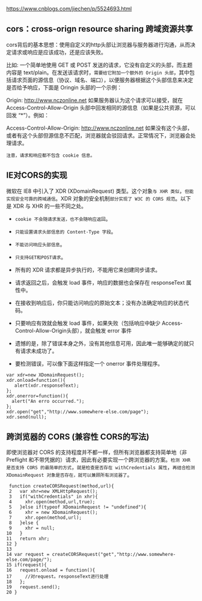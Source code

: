 https://www.cnblogs.com/jiechen/p/5524693.html

## cors：cross-orign resource sharing 跨域资源共享

cors背后的基本思想：使用自定义的http头部让浏览器与服务器进行沟通，从而决定请求或响应是应该成功，还是应该失败。

比如:
一个简单地使用 GET 或 POST 发送的请求，它没有自定义的头部，而主题内容是 text/plain。在发送该请求时，`需要给它附加一个额外的 Origin 头部`，其中包括请求页面的源信息（协议、域名、端口），以便服务器根据这个头部信息来决定是否给予响应，下面是 Oringin 头部的一个示例：

Origin: http://www.nczonline.net
如果服务器认为这个请求可以接受，就在 Access-Control-Allow-Origin 头部中回发相同的源信息（如果是公共资源，可以回发 “*”）。例如：

Access-Control-Allow-Origin: http://www.nczonline.net
如果没有这个头部，或者有这个头部但源信息不匹配，浏览器就会驳回请求。正常情况下，浏览器会处理请求。

`注意，请求和响应都不包含 cookie 信息。`


## IE对CORS的实现
微软在 IE8 中引入了 XDR (XDomainRequest) 类型。这个对象`与 XHR 类似`，`但能实现安全可靠的跨域通信`。XDR 对象的安全机制`部分实现了 W3C 的 CORS 规范`。以下是 XDR 与 XHR 的一些不同之处。

- `cookie 不会随请求发送，也不会随响应返回`。
- `只能设置请求头部信息的 Content-Type 字段`。
- `不能访问响应头部信息`。
- `只支持GET和POST请求`。

- 所有的 XDR 请求都是异步执行的，不能用它来创建同步请求。
- 请求返回之后，会触发 load 事件，响应的数据也会保存在 responseText 属性中。
- 在接收到响应后，你只能访问响应的原始文本；没有办法确定响应的状态代码。
- 只要响应有效就会触发 load 事件，如果失败（包括响应中缺少 Access-Control-Allow-Origin头部），就会触发 error 事件
- 遗憾的是，除了错误本身之外，没有其他信息可用，因此唯一能够确定的就只有请求未成功了。
- 要检测错误，可以像下面这样指定一个 onerror 事件处理程序。

```
var xdr=new XDomainRequest();
xdr.onload=function(){
   alert(xdr.responseText);
};
xdr.onerror=function(){
  alert("An erro occurred.");
};
xdr.open("get","http://www.somewhere-else.com/page");
xdr.send(null);

```

## 跨浏览器的 CORS (兼容性 CORS的写法)
即使浏览器对 CORS 的支持程度并不都一样，但所有浏览器都支持简单地（非 Preflight 和不带凭据的）请求，因此有必要实现一个跨浏览器的方案。`检测 XHR 是否支持 CORS 的最简单的方式`，`就是检查是否存在 withCredentials 属性`，`再结合检测 XDomainRequest 对象是否存在，就可以兼顾所有浏览器了`。
```
 function createCORSRequest(method,url){
 2   var xhr=new XMLHttpRequest();
 3   if("withCredentials" in xhr){
 4     xhr.open(method,url,true);
 5   }else if(typeof XDomainRequest != "undefined"){
 6     xhr = new XDomainRequest();
 7     xhr.open(method,url);
 8   }else {
 9     xhr = null;
10   }
11   return xhr;
12 }
13 
14 var request = createCORSRequest("get","http://www.somewhere-else.com/page/");
15 if(request){
16   request.onload = function(){
17     //对request。responseText进行处理
18   };
19   request.send();
20 }
```